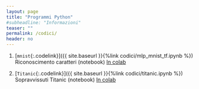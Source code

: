 ```yaml
---
layout: page
title: "Programmi Python"
#subheadline: "Informazioni"
teaser: ""
permalink: /codici/
header: no
---
```





1. [`mnist`{:.codelink}]({{ site.baseurl }}{%link codici/mlp_mnist_tf.ipynb %}) Riconoscimento caratteri (notebook) [In colab](https://colab.research.google.com/github/tvml/ml2324/blob/master/codici/mlp_mnist_tf.ipynb)

1. [`Titanic`{:.codelink}]({{ site.baseurl }}{%link codici/titanic.ipynb %}) Sopravvissuti Titanic (notebook) [In colab](https://colab.research.google.com/github/tvml/ml2324/blob/master/codici/titanic.ipynb)
<!--
1. [`Loss`{:.codelink}]({{ site.baseurl }}{%link codici/loss.ipynb %}) Funzione loss e GD (notebook) [In colab](https://colab.research.google.com/github/tvml/ml2324/blob/master/codici/loss.ipynb)

1. [`Regression.`{:.codelink}]({{ site.baseurl }}{%link codici/regression.ipynb %}) Esempi di regressione mediante scikit-learn (notebook) [In colab](https://colab.research.google.com/github/tvml/ml2324/blob/master/codici/regression.ipynb)

1. [`Beta_bernoulli.`{:.codelink}]({{ site.baseurl }}{%link codici/BetaBernoulli.ipynb %}) Modello Beta-Bernoulli (notebook) [In colab](https://colab.research.google.com/github/tvml/ml2324/blob/master/codici/BetaBernoulli.ipynb)

1. [`Naive bayes.`{:.codelink}]({{ site.baseurl }}{%link codici/naivebayes.ipynb %}) Classificazione naive bayes di documenti (notebook) [In colab](https://colab.research.google.com/github/tvml/ml2324/blob/master/codici/naivebayes.ipynb)

1. [`GDA lineare.`{:.codelink}]({{ site.baseurl }}{%link codici/gda.ipynb %}) Classificazione mediante GDA con covarianza comune (notebook) [In colab](https://colab.research.google.com/github/tvml/ml2324/blob/master/codici/gda.ipynb)

1. [`GDA.`{:.codelink}]({{ site.baseurl }}{%link codici/gdaquad.ipynb %}) Classificazione mediante GDA nel caso generale (notebook) [In colab](https://colab.research.google.com/github/tvml/ml2324/blob/master/codici/gdaquad.ipynb)

1. [`GDA lineare in scikit-learn.`{:.codelink}]({{ site.baseurl }}{%link codici/gda-lin-sk-cv.ipynb %}) Classificazione mediante GDA con covarianza comune implementata in scikit-learn (notebook) [In colab](https://colab.research.google.com/github/tvml/ml2324/blob/master/codici/gda-lin-sk-cv.ipynb)

1. [`GDA in scikit-learn.`{:.codelink}]({{ site.baseurl }}{%link codici/gda-sk-cv.ipynb %}) Classificazione mediante GDA (caso generale) implementata in scikit-learn (notebook) [In colab](https://colab.research.google.com/github/tvml/ml2324/blob/master/codici/gda-sk-cv.ipynb)

1. [`Overfitting.`{:.codelink}]({{ site.baseurl }}{%link codici/overfitting.ipynb %}) Illustrazione overfitting (notebook) [In colab](https://colab.research.google.com/github/tvml/ml2324/blob/master/codici/overfitting.ipynb)

1. [`Biasvar.`{:.codelink}]({{ site.baseurl }}{%link codici/biasvar.ipynb %}) Effetto coefficiente di regolarizzazione in Ridge regression (notebook) [In colab](https://colab.research.google.com/github/tvml/ml2324/blob/master/codici/biasvar.ipynb)

1. [`Model selection.`{:.codelink}]({{ site.baseurl }}{%link codici/model_selection.ipynb %}) Esempio di overfitting con model selection (notebook) [In colab](https://colab.research.google.com/github/tvml/ml2324/blob/master/codici/model_selection.ipynb)

1. [`linregr_samples.`{:.codelink}]({{ site.baseurl }}{%link codici/linregr_samples.ipynb %}) Apprendimento sequenziale in bayesian regression (notebook) [In colab](https://colab.research.google.com/github/tvml/ml2324/blob/master/codici/linregr_samples.ipynb)

1. [`linregr_predict.`{:.codelink}]({{ site.baseurl }}{%link codici/linregr_predict.ipynb %}) Distribuzione predittiva in fully bayesian regression (notebook) [In colab](https://colab.research.google.com/github/tvml/ml2324/blob/master/codici/linregr_predict.ipynb)

1. [`equiv_kernel.`{:.codelink}]({{ site.baseurl }}{%link codici/equiv_kernel.ipynb %}) Calcolo e visualizzazione del kernel equivalente (notebook) [In colab](https://colab.research.google.com/github/tvml/ml2324/blob/master/codici/equiv_kernel.ipynb)

1. [`linregr_gradient.`{:.codelink}]({{ site.baseurl }}{%link codici/linregr_gradient.ipynb %}) Regressione lineare con gradiente (notebook) [In colab](https://colab.research.google.com/github/tvml/ml2324/blob/master/codici/linregr_gradient.ipynb)

. [`linregr_mc.`{:.codelink}]({{ site.baseurl }}{%link codici/linregr_mc.ipynb %}) Regressione lineare mediante inferenza MCMC in pymc3 (notebook) [In colab](https://colab.research.google.com/github/tvml/ml2324/blob/master/codici/linregr_mc.ipynb)

1. [`linear regression.`{:.codelink}]({{ site.baseurl }}{%link codici/linear_regression.ipynb %}) Metodi di regressione lineare(notebook) [In colab](https://colab.research.google.com/github/tvml/ml2324/blob/master/codici/linear_regression.ipynb)

1. [`Class_regr.`{:.codelink}]({{ site.baseurl }}{%link codici/class_regr.ipynb %}) Classificazione binaria mediante regressione lineare (notebook) [In colab](https://colab.research.google.com/github/tvml/ml2324/blob/master/codici/class_regr.ipynb)

1. [`LDA.`{:.codelink}]({{ site.baseurl }}{%link codici/lda.ipynb %}) Classificazione mediante LDA (notebook) [In colab](https://colab.research.google.com/github/tvml/ml2324/blob/master/codici/lda.ipynb)

1. [`Perceptron.`{:.codelink}]({{ site.baseurl }}{%link codici/perceptron.ipynb %}) Perceptron (notebook) [In colab](https://colab.research.google.com/github/tvml/ml2324/blob/master/codici/perceptron.ipynb)

1. [`Logistic regression.`{:.codelink}]({{ site.baseurl }}{%link codici/logreg.ipynb %}) Classificazione mediante logistic regression (notebook) [In colab](https://colab.research.google.com/github/tvml/ml2324/blob/master/codici/logreg.ipynb)

1. [`Logistic regression con regolarizzazione.`{:.codelink}]({{ site.baseurl }}{%link codici/logregregbf.ipynb %}) Classificazione mediante logistic regression con regolarizzazione (notebook) [In colab](https://colab.research.google.com/github/tvml/ml2324/blob/master/codici/logregregbf.ipynb)

1. [`Softmax.`{:.codelink}]({{ site.baseurl }}{%link codici/softmax.ipynb %}) Esempio di sotmax regression (notebook) [In colab](https://colab.research.google.com/github/tvml/ml2324/blob/master/codici/softmax.ipynb)

1. [`Local regression.`{:.codelink}]({{ site.baseurl }}{%link codici/local_regr.ipynb %}) Local regression mediante funzioni kernel (notebook) [In colab](https://colab.research.google.com/github/tvml/ml2324/blob/master/codici/local_regr.ipynb)

1. [`Gaussian process.`{:.codelink}]({{ site.baseurl }}{%link codici/gp.ipynb %}) Regressione mediante processi gaussiani (notebook) [In colab](https://colab.research.google.com/github/tvml/ml2324/blob/master/codici/gp.ipynb)

1. [`Implementazione processi gaussiani.`{:.codelink}]({{ site.baseurl }}{%link codici/gaussian_process.ipynb %}) Implementazione di processi gaussiani (notebook) [In colab](https://colab.research.google.com/github/tvml/ml2324/blob/master/codici/gaussian_process.ipynb)

1. [`Parzen windows.`{:.codelink}]({{ site.baseurl }}{%link codici/parzen.ipynb %}) Applicazione delle Parzen windows alla classificazione (notebook) [In colab](https://colab.research.google.com/github/tvml/ml2324/blob/master/codici/parzen.ipynb)

1. [`Knn.`{:.codelink}]({{ site.baseurl }}{%link codici/knn.ipynb %}) Classificazione mediante k nearest neighbor (notebook) [In colab](https://colab.research.google.com/github/tvml/ml2324/blob/master/codici/knn.ipynb)

1. [`Backprop.`{:.codelink}]({{ site.baseurl }}{%link codici/backprop.ipynb %}) Backpropagation in MLP a 3 layer (notebook) [In colab](https://colab.research.google.com/github/tvml/ml2324/blob/master/codici/ensemble.ipynb)

1. [`NN classifier.`{:.codelink}]({{ site.baseurl }}{%link codici/nn2d.ipynb %}) Rete neurale per classificazione binaria (notebook) [In colab](https://colab.research.google.com/github/tvml/ml2324/blob/master/codici/nn2d.ipynb)

-->
